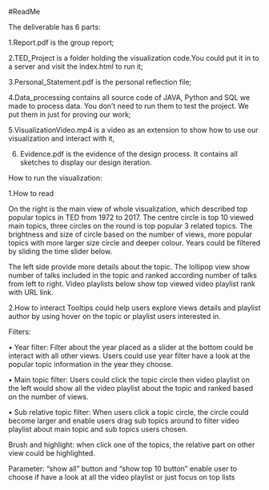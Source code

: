 #ReadMe

The deliverable has 6 parts:

1.Report.pdf is the group report;

2.TED_Project is a folder holding the visualization code.You could put it in to a server and visit the index.html to run it;

3.Personal_Statement.pdf is the personal reflection file;

4.Data_processing contains all source code of JAVA, Python and SQL we made to process data. You don’t need to run them to test the project. We put them in just for proving our work;

5.VisualizationVideo.mp4 is a video as an extension to show how to use our visualization and interact with it,

6. Evidence.pdf is the evidence of the design process. It contains all sketches to display our design iteration.

How to run the visualization:

1.How to read

On the right is the main view of whole visualization, which described top popular topics in TED from 1972 to 2017. The centre circle is top 10 viewed main topics, three circles on the round is top popular 3 related topics. The brightness and size of circle based on the number of views, more popular topics with more larger size circle and deeper colour. Years could be filtered by sliding the time slider below.

The left side provide more details about the topic. The lollipop view show number of talks included in the topic and ranked according number of talks from left to right. Video playlists below show top viewed video playlist rank with URL link.

2.How to interact
Tooltips could help users explore views details and playlist author by using hover on the topic or playlist users interested in.

Filters:

• Year filter: Filter about the year placed as a slider at the bottom could be interact with all other views. Users could use year filter have a look at the popular topic information in the year they choose.

• Main topic filter: Users could click the topic circle then video playlist on the left would show all the video playlist about the topic and ranked based on the number of views.

• Sub relative topic filter: When users click a topic circle, the circle could become larger and enable users drag sub topics around to filter video playlist about main topic and sub topics users chosen.

Brush and highlight: when click one of the topics, the relative part on other view could be highlighted.

Parameter: “show all” button and “show top 10 button” enable user to choose if have a look at all the video playlist or just focus on top lists
